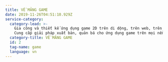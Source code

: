 ```yaml
---
title: VỀ MẢNG GAME
date: 2019-11-26T04:51:10.929Z
service-category:
  category-lead: >-
    Gia công và thiết kế ứng dụng game 2D trên di dộng, trên web, trên desktop.
    Cung cấp giải pháp xuất bản, quản bá cho ứng dụng game trên mọi nền tảng.
  category-title: VỀ MẢNG GAME
  id: 2
  tag-name: game
  language: vn
---
```


